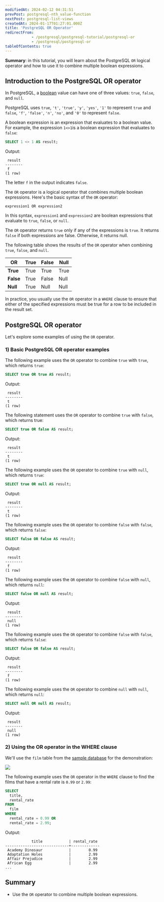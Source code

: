```yaml
---
modifiedAt: 2024-02-12 04:31:51
prevPost: postgresql-nth_value-function
nextPost: postgresql-list-views
createdAt: 2024-01-17T01:27:01.000Z
title: 'PostgreSQL OR Operator'
redirectFrom: 
            - /postgresql/postgresql-tutorial/postgresql-or
            - /postgresql/postgresql-or
tableOfContents: true
---
```


**Summary**: in this tutorial, you will learn about the PostgreSQL `OR` logical operator and how to use it to combine multiple boolean expressions.

## Introduction to the PostgreSQL OR operator

In PostgreSQL, a [boolean](/postgresql/postgresql-boolean) value can have one of three values: `true`, `false`, and `null`.

PostgreSQL uses `true`, `'t'`, `'true'`, `'y'`, `'yes'`, `'1'` to represent `true` and `false`, `'f'`, `'false'`, `'n'`, `'no'`, and `'0'` to represent `false`.

A boolean expression is an expression that evaluates to a boolean value. For example, the expression `1<>1`is a boolean expression that evaluates to `false`:

```sql
SELECT 1 <> 1 AS result;
```

Output:

```
 result
--------
 f
(1 row)
```

The letter `f` in the output indicates `false`.

The `OR` operator is a logical operator that combines multiple boolean expressions. Here's the basic syntax of the `OR` operator:

```
expression1 OR expression2
```

In this syntax, `expression1` and `expression2` are boolean expressions that evaluate to `true`, `false`, or `null`.

The `OR` operator returns `true` only if any of the expressions is `true`. It returns `false` if both expressions are false. Otherwise, it returns null.

The following table shows the results of the `OR` operator when combining `true`, `false`, and `null`.

| OR        | True | False | Null |
| --------- | ---- | ----- | ---- |
| **True**  | True | True  | True |
| **False** | True | False | Null |
| **Null**  | True | Null  | Null |

In practice, you usually use the `OR` operator in a `WHERE` clause to ensure that either of the specified expressions must be true for a row to be included in the result set.

## PostgreSQL OR operator

Let's explore some examples of using the `OR` operator.

### 1) Basic PostgreSQL OR operator examples

The following example uses the `OR` operator to combine `true` with `true`, which returns `true`:

```sql
SELECT true OR true AS result;
```

Output:

```
 result
--------
 t
(1 row)
```

The following statement uses the `OR` operator to combine `true` with `false`, which returns true:

```sql
SELECT true OR false AS result;
```

Output:

```
 result
--------
 t
(1 row)
```

The following example uses the `OR` operator to combine `true` with `null`, which returns `true`:

```sql
SELECT true OR null AS result;
```

Output:

```
 result
--------
 t
(1 row)
```

The following example uses the `OR` operator to combine `false` with `false`, which returns `false`:

```sql
SELECT false OR false AS result;
```

Output:

```
 result
--------
 f
(1 row)
```

The following example uses the `OR` operator to combine `false` with `null`, which returns `null`:

```sql
SELECT false OR null AS result;
```

Output:

```
 result
--------
 null
(1 row)
```

The following example uses the `OR` operator to combine `false` with `false`, which returns `false`:

```sql
SELECT false OR false AS result;
```

Output:

```
 result
--------
 f
(1 row)
```

The following example uses the `OR` operator to combine `null` with `null`, which returns `null`:

```sql
SELECT null OR null AS result;
```

Output:

```
 result
--------
 null
(1 row)
```

### 2) Using the OR operator in the WHERE clause

We'll use the `film` table from the [sample database](/postgresql/postgresql-getting-started/postgresql-sample-database) for the demonstration:

![](/postgresqltutorial_data/film.png)

The following example uses the `OR` operator in the `WHERE` clause to find the films that have a rental rate is `0.99` or `2.99`:

```sql
SELECT
  title,
  rental_rate
FROM
  film
WHERE
  rental_rate = 0.99 OR
  rental_rate = 2.99;
```

Output:

```
            title            | rental_rate
-----------------------------+-------------
 Academy Dinosaur            |        0.99
 Adaptation Holes            |        2.99
 Affair Prejudice            |        2.99
 African Egg                 |        2.99
...
```

## Summary

- Use the `OR` operator to combine multiple boolean expressions.
